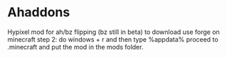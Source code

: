 # Ahaddons
Hypixel mod for ah/bz flipping (bz still in beta) to download use forge on minecraft step 2: do windows + r and then type %appdata% proceed to .minecraft and put the mod in the mods folder.
